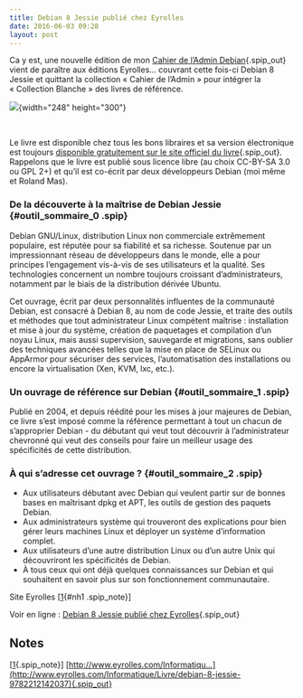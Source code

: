```yaml
---
title: Debian 8 Jessie publié chez Eyrolles
date: 2016-06-03 09:28
layout: post
---
```


<p>
<div class="main">

<div class="chapo surlignable">

Ca y est, une nouvelle édition de mon [Cahier de l’Admin
Debian](https://raphaelhertzog.fr/livre/cahier-admin-debian/){.spip_out}
vient de paraître aux éditions Eyrolles… couvrant cette fois-ci Debian 8
Jessie et quittant la collection « Cahier de l’Admin » pour intégrer la
« Collection Blanche » des livres de référence.

![](http://passiongnulinux.tuxfamily.org/spip/local/cache-vignettes/L248xH300/cover-248x306a09-16d6b.jpg?1464923446){width="248"
height="300"}

</div>

<div class="texte surlignable">

<div id="outil_sommaire" class="cs_sommaire cs_sommaire_avec_fond">

<div class="cs_sommaire_inner">

<div class="cs_sommaire_titre_avec_fond cs_done">

  

</div>

</div>

</div>

Le livre est disponible chez tous les bons libraires et sa version
électronique est toujours [disponible gratuitement sur le site officiel
du livre](https://debian-handbook.info/browse/fr-FR/stable/){.spip_out}.
Rappelons que le livre est publié sous licence libre (au choix CC-BY-SA
3.0 ou GPL 2+) et qu’il est co-écrit par deux développeurs Debian (moi
même et Roland Mas).

### De la découverte à la maîtrise de Debian Jessie {#outil_sommaire_0 .spip}

Debian GNU/Linux, distribution Linux non commerciale extrêmement
populaire, est réputée pour sa fiabilité et sa richesse. Soutenue par un
impressionnant réseau de développeurs dans le monde, elle a pour
principes l’engagement vis-à-vis de ses utilisateurs et la qualité. Ses
technologies concernent un nombre toujours croissant d’administrateurs,
notamment par le biais de la distribution dérivée Ubuntu.

Cet ouvrage, écrit par deux personnalités influentes de la communauté
Debian, est consacré à Debian 8, au nom de code Jessie, et traite des
outils et méthodes que tout administrateur Linux compétent maîtrise :
installation et mise à jour du système, création de paquetages et
compilation d’un noyau Linux, mais aussi supervision, sauvegarde et
migrations, sans oublier des techniques avancées telles que la mise en
place de SELinux ou AppArmor pour sécuriser des services,
l’automatisation des installations ou encore la virtualisation (Xen,
KVM, lxc, etc.).

### Un ouvrage de référence sur Debian {#outil_sommaire_1 .spip}

Publié en 2004, et depuis réédité pour les mises à jour majeures de
Debian, ce livre s’est imposé comme la référence permettant à tout un
chacun de s’approprier Debian - du débutant qui veut tout découvrir à
l’administrateur chevronné qui veut des conseils pour faire un meilleur
usage des spécificités de cette distribution.

### À qui s’adresse cet ouvrage ? {#outil_sommaire_2 .spip}

-   Aux utilisateurs débutant avec Debian qui veulent partir sur de
    bonnes bases en maîtrisant dpkg et APT, les outils de gestion des
    paquets Debian.
-   Aux administrateurs système qui trouveront des explications pour
    bien gérer leurs machines Linux et déployer un système
    d’information complet.
-   Aux utilisateurs d’une autre distribution Linux ou d’un autre Unix
    qui découvriront les spécificités de Debian.
-   À tous ceux qui ont déjà quelques connaissances sur Debian et qui
    souhaitent en savoir plus sur son fonctionnement communautaire.

Site Eyrolles<span
class="spip_note_ref"> \[[1](http://passiongnulinux.tuxfamily.org/spip/spip.php?article217#nb1 "http://www.eyrolles.com/Informatiqu..."){#nh1
.spip_note}\]</span>

</div>

Voir en ligne : [Debian 8 Jessie publié chez
Eyrolles](https://raphaelhertzog.fr/2016/04/18/debian-8-jessie-publie-chez-eyrolles/){.spip_out}

</div>

<footer>
<div class="notes">

Notes
-----

<div id="nb1">

<span
class="spip_note_ref">\[[1](http://passiongnulinux.tuxfamily.org/spip/spip.php?article217#nh1 "Notes 1"){.spip_note}\] </span>[http://www.eyrolles.com/Informatiqu...](http://www.eyrolles.com/Informatique/Livre/debian-8-jessie-9782212142037){.spip_out}

</div>

</div>

</footer>
<p>
</p>

